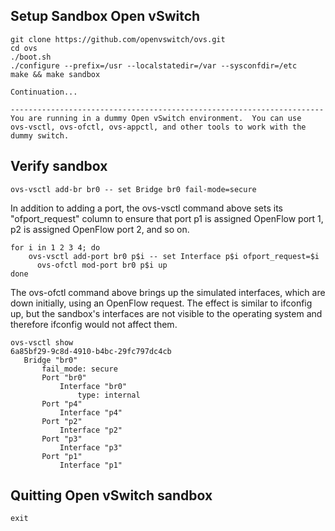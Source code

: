 ## Setup Sandbox Open vSwitch

```
git clone https://github.com/openvswitch/ovs.git
cd ovs
./boot.sh
./configure --prefix=/usr --localstatedir=/var --sysconfdir=/etc
make && make sandbox

Continuation...

----------------------------------------------------------------------
You are running in a dummy Open vSwitch environment.  You can use
ovs-vsctl, ovs-ofctl, ovs-appctl, and other tools to work with the
dummy switch.
```

## Verify sandbox

```
ovs-vsctl add-br br0 -- set Bridge br0 fail-mode=secure
```

In addition to adding a port, the ovs-vsctl command above sets its "ofport_request" column to ensure that port p1 is assigned OpenFlow port 1, p2 is assigned OpenFlow port 2, and so on.

```
for i in 1 2 3 4; do
    ovs-vsctl add-port br0 p$i -- set Interface p$i ofport_request=$i
      ovs-ofctl mod-port br0 p$i up
done
```

The ovs-ofctl command above brings up the simulated interfaces, which are down initially, using an OpenFlow request. The effect is similar to ifconfig up, but the sandbox's interfaces are not visible to the operating system and therefore ifconfig would not affect them.

```
ovs-vsctl show
6a85bf29-9c8d-4910-b4bc-29fc797dc4cb
   Bridge "br0"
       fail_mode: secure
       Port "br0"
           Interface "br0"
               type: internal
       Port "p4"
           Interface "p4"
       Port "p2"
           Interface "p2"
       Port "p3"
           Interface "p3"
       Port "p1"
           Interface "p1"
```

## Quitting Open vSwitch sandbox

```
exit
```
